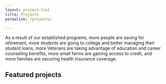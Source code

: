 ```yaml
---
layout: project-list
title: Projects
permalink: /projects/

---
```

As a result of our established programs, more people are saving for retirement, more students are going to college and better managing their student loans, more Veterans are taking advantage of education and career counseling benefits, more small farms are gaining access to credit, and more families are securing health insurance coverage.

## Featured projects
